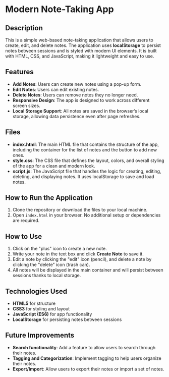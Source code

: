 
# Modern Note-Taking App

## Description
This is a simple web-based note-taking application that allows users to create, edit, and delete notes. The application uses **localStorage** to persist notes between sessions and is styled with modern UI elements. It is built with HTML, CSS, and JavaScript, making it lightweight and easy to use.

## Features
- **Add Notes**: Users can create new notes using a pop-up form.
- **Edit Notes**: Users can edit existing notes.
- **Delete Notes**: Users can remove notes they no longer need.
- **Responsive Design**: The app is designed to work across different screen sizes.
- **Local Storage Support**: All notes are saved in the browser’s local storage, allowing data persistence even after page refreshes.

## Files
- **index.html**: The main HTML file that contains the structure of the app, including the container for the list of notes and the button to add new ones.
- **style.css**: The CSS file that defines the layout, colors, and overall styling of the app for a clean and modern look.
- **script.js**: The JavaScript file that handles the logic for creating, editing, deleting, and displaying notes. It uses localStorage to save and load notes.

## How to Run the Application
1. Clone the repository or download the files to your local machine.
2. Open `index.html` in your browser. No additional setup or dependencies are required.

## How to Use
1. Click on the "plus" icon to create a new note.
2. Write your note in the text box and click **Create Note** to save it.
3. Edit a note by clicking the "edit" icon (pencil), and delete a note by clicking the "delete" icon (trash can).
4. All notes will be displayed in the main container and will persist between sessions thanks to local storage.

## Technologies Used
- **HTML5** for structure
- **CSS3** for styling and layout
- **JavaScript (ES6)** for app functionality
- **LocalStorage** for persisting notes between sessions

## Future Improvements
- **Search functionality**: Add a feature to allow users to search through their notes.
- **Tagging and Categorization**: Implement tagging to help users organize their notes.
- **Export/Import**: Allow users to export their notes or import a set of notes.
